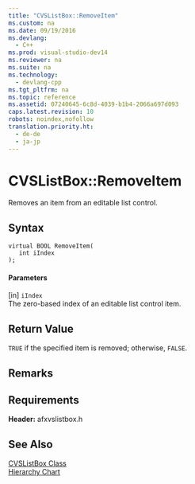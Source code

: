 ```yaml
---
title: "CVSListBox::RemoveItem"
ms.custom: na
ms.date: 09/19/2016
ms.devlang: 
  - C++
ms.prod: visual-studio-dev14
ms.reviewer: na
ms.suite: na
ms.technology: 
  - devlang-cpp
ms.tgt_pltfrm: na
ms.topic: reference
ms.assetid: 07240645-6c8d-4039-b1b4-2066a697d093
caps.latest.revision: 10
robots: noindex,nofollow
translation.priority.ht: 
  - de-de
  - ja-jp
---
```

# CVSListBox::RemoveItem
Removes an item from an editable list control.  
  
## Syntax  
  
```  
virtual BOOL RemoveItem(  
   int iIndex   
);  
```  
  
#### Parameters  
 [in] `iIndex`  
 The zero-based index of an editable list control item.  
  
## Return Value  
 `TRUE` if the specified item is removed; otherwise, `FALSE`.  
  
## Remarks  
  
## Requirements  
 **Header:** afxvslistbox.h  
  
## See Also  
 [CVSListBox Class](../vs140/CVSListBox-Class.md)   
 [Hierarchy Chart](../vs140/Hierarchy-Chart.md)